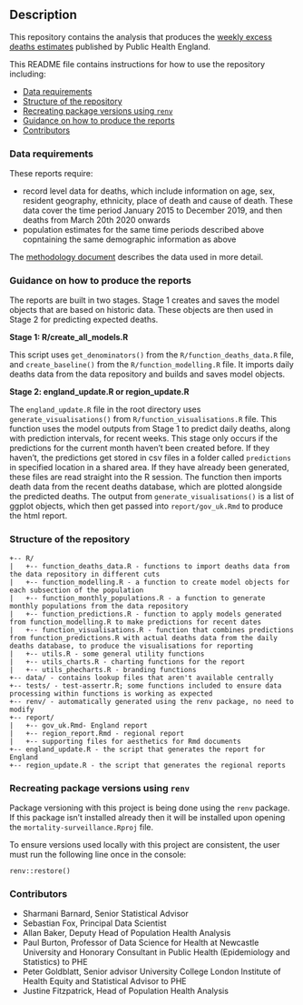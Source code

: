 
<!-- README.md is generated from README.Rmd. Please edit that file -->

## Description

This repository contains the analysis that produces the [weekly excess
deaths
estimates](https://www.gov.uk/government/publications/excess-mortality-in-england-weekly-reports)
published by Public Health England.

This README file contains instructions for how to use the repository
including:

  - [Data requirements](#data-requirements)
  - [Structure of the repository](#structure-of-the-repository)
  - [Recreating package versions using
    `renv`](#recreating-package-versions-using-renv)
  - [Guidance on how to produce the
    reports](#guidance-on-how-to-produce-the-reports)
  - [Contributors](#contributors)

### Data requirements

These reports require:

  - record level data for deaths, which include information on age, sex,
    resident geography, ethnicity, place of death and cause of death.
    These data cover the time period January 2015 to December 2019, and
    then deaths from March 20th 2020 onwards
  - population estimates for the same time periods described above
    copntaining the same demographic information as above

The [methodology
document](https://assets.publishing.service.gov.uk/government/uploads/system/uploads/attachment_data/file/900236/EM_Methods1.pdf)
describes the data used in more detail.

### Guidance on how to produce the reports

The reports are built in two stages. Stage 1 creates and saves the model
objects that are based on historic data. These objects are then used in
Stage 2 for predicting expected deaths.

**Stage 1: R/create\_all\_models.R**

This script uses `get_denominators()` from the
`R/function_deaths_data.R` file, and `create_baseline()` from the
`R/function_modelling.R` file. It imports daily deaths data from the
data repository and builds and saves model objects.

**Stage 2: england\_update.R or region\_update.R**

The `england_update.R` file in the root directory uses
`generate_visualisations()` from `R/function_visualisations.R` file.
This function uses the model outputs from Stage 1 to predict daily
deaths, along with prediction intervals, for recent weeks. This stage
only occurs if the predictions for the current month haven’t been
created before. If they haven’t, the predictions get stored in csv files
in a folder called `predictions` in specified location in a shared area.
If they have already been generated, these files are read straight into
the R session. The function then imports death data from the recent
deaths database, which are plotted alongside the predicted deaths. The
output from `generate_visualisations()` is a list of ggplot objects,
which then get passed into `report/gov_uk.Rmd` to produce the html
report.

### Structure of the repository

    +-- R/
    |   +-- function_deaths_data.R - functions to import deaths data from the data repository in different cuts
    |   +-- function_modelling.R - a function to create model objects for each subsection of the population
    |   +-- function_monthly_populations.R - a function to generate monthly populations from the data repository
    |   +-- function_predictions.R - function to apply models generated from function_modelling.R to make predictions for recent dates
    |   +-- function_visualisations.R - function that combines predictions from function_predictions.R with actual deaths data from the daily deaths database, to produce the visualisations for reporting
    |   +-- utils.R - some general utility functions
    |   +-- utils_charts.R - charting functions for the report
    |   +-- utils_phecharts.R - branding functions
    +-- data/ - contains lookup files that aren't available centrally
    +-- tests/ - test-assertr.R; some functions included to ensure data processing within functions is working as expected
    +-- renv/ - automatically generated using the renv package, no need to modify
    +-- report/ 
    |   +-- gov_uk.Rmd- England report
    |   +-- region_report.Rmd - regional report
    |   +-- supporting files for aesthetics for Rmd documents
    +-- england_update.R - the script that generates the report for England
    +-- region_update.R - the script that generates the regional reports

### Recreating package versions using `renv`

Package versioning with this project is being done using the `renv`
package. If this package isn’t installed already then it will be
installed upon opening the `mortality-surveillance.Rproj` file.

To ensure versions used locally with this project are consistent, the
user must run the following line once in the console:

    renv::restore()

### Contributors

  - Sharmani Barnard, Senior Statistical Advisor
  - Sebastian Fox, Principal Data Scientist
  - Allan Baker, Deputy Head of Population Health Analysis
  - Paul Burton, Professor of Data Science for Health at Newcastle
    University and Honorary Consultant in Public Health (Epidemiology
    and Statistics) to PHE
  - Peter Goldblatt, Senior advisor University College London Institute
    of Health Equity and Statistical Advisor to PHE
  - Justine Fitzpatrick, Head of Population Health Analysis
